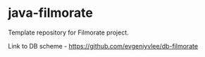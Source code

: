 # java-filmorate
Template repository for Filmorate project.

Link to DB scheme - https://github.com/evgeniyvlee/db-filmorate
